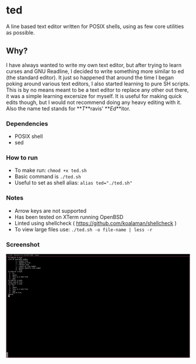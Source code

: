 # ted
A line based text editor written for POSIX shells, using as few core utilities as possible.

## Why?
I have always wanted to write my own text editor, but after trying to learn curses and GNU Readline, 
I decided to write something more similar to ed (the standard editor). It just so happened that 
around the time I began poking around various text editors, I also started learning to pure SH 
scripts. This is by no means meant to be a text editor to replace any other out there, it was a simple 
learning excersize for myself. It is useful for making quick edits though, but I would not recommend 
doing any heavy editing with it. Also the name ted stands for **_T_**ravis' **_Ed_**itor. 

### Dependencies
* POSIX shell
* sed

### How to run
* To make run: `chmod +x ted.sh`
* Basic command is `./ted.sh`
* Useful to set as shell alias: `alias ted="./ted.sh"`

### Notes
* Arrow keys are not supported
* Has been tested on XTerm running OpenBSD
* Linted using shellcheck ( https://github.com/koalaman/shellcheck )
* To view large files use: `./ted.sh -o file-name | less -r`

### Screenshot
![scrot](scrot.png)
